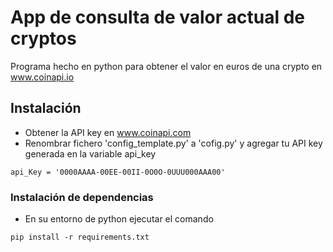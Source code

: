 # App de consulta de valor actual de cryptos

Programa hecho en python para obtener el valor en euros de una crypto en www.coinapi.io

## Instalación

- Obtener la API key en www.coinapi.com
- Renombrar fichero 'config_template.py' a 'cofig.py' y agregar tu API key generada en la variable api_key

```
api_Key = '0000AAAA-00EE-00II-0O0O-0UUU000AAA00'
```

### Instalación de dependencias

- En su entorno de python ejecutar el comando

```
pip install -r requirements.txt
```
